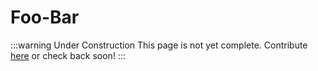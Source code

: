 # Foo-Bar

:::warning Under Construction
This page is not yet complete. Contribute [here](https://github.com/creacher4/assetto-corsa-arc) or check back soon!
:::